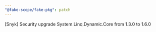 ```yaml
---
"@fake-scope/fake-pkg": patch
---
```


[Snyk] Security upgrade System.Linq.Dynamic.Core from 1.3.0 to 1.6.0
